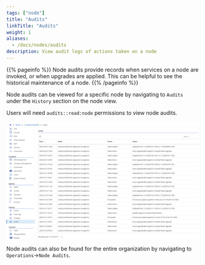 ```yaml
---
tags: ["node"]
title: "Audits"
linkTitle: "Audits"
weight: 1
aliases: 
  - /docs/nodes/audits
description: View audit logs of actions taken on a node
---
```


{{% pageinfo %}}
Node audits provide records when services on a node are invoked, or when upgrades are applied. This can be helpful to see the historical maintenance of a node.
{{% /pageinfo %}}

Node audits can be viewed for a specific node by navigating to `Audits` under the `History` section on the node view.

Users will need `audits::read:node` permissions to view node audits.

![img](node-list.png)

Node audits can also be found for the entire organization by navigating to `Operations`->`Node Audits`.
